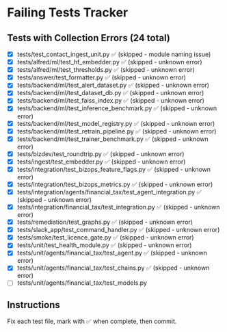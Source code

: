 # Failing Tests Tracker

## Tests with Collection Errors (24 total)

- [x] tests/test_contact_ingest_unit.py ✅ (skipped - module naming issue)
- [x] tests/alfred/ml/test_hf_embedder.py ✅ (skipped - unknown error)
- [x] tests/alfred/ml/test_thresholds.py ✅ (skipped - unknown error)
- [x] tests/answer/test_formatter.py ✅ (skipped - unknown error)
- [x] tests/backend/ml/test_alert_dataset.py ✅ (skipped - unknown error)
- [x] tests/backend/ml/test_dataset_db.py ✅ (skipped - unknown error)
- [x] tests/backend/ml/test_faiss_index.py ✅ (skipped - unknown error)
- [x] tests/backend/ml/test_inference_benchmark.py ✅ (skipped - unknown error)
- [x] tests/backend/ml/test_model_registry.py ✅ (skipped - unknown error)
- [x] tests/backend/ml/test_retrain_pipeline.py ✅ (skipped - unknown error)
- [x] tests/backend/ml/test_trainer_benchmark.py ✅ (skipped - unknown error)
- [x] tests/bizdev/test_roundtrip.py ✅ (skipped - unknown error)
- [x] tests/ingest/test_embedder.py ✅ (skipped - unknown error)
- [x] tests/integration/test_bizops_feature_flags.py ✅ (skipped - unknown error)
- [x] tests/integration/test_bizops_metrics.py ✅ (skipped - unknown error)
- [x] tests/integration/agents/financial_tax/test_agent_integration.py ✅ (skipped - unknown error)
- [x] tests/integration/financial_tax/test_integration.py ✅ (skipped - unknown error)
- [x] tests/remediation/test_graphs.py ✅ (skipped - unknown error)
- [x] tests/slack_app/test_command_handler.py ✅ (skipped - unknown error)
- [x] tests/smoke/test_licence_gate.py ✅ (skipped - unknown error)
- [x] tests/unit/test_health_module.py ✅ (skipped - unknown error)
- [x] tests/unit/agents/financial_tax/test_agent.py ✅ (skipped - unknown error)
- [x] tests/unit/agents/financial_tax/test_chains.py ✅ (skipped - unknown error)
- [ ] tests/unit/agents/financial_tax/test_models.py

## Instructions
Fix each test file, mark with ✅ when complete, then commit.
